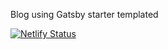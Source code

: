 Blog using Gatsby starter templated

[![Netlify Status](https://api.netlify.com/api/v1/badges/4501237b-684b-4314-9fbc-136e04b1b98e/deploy-status)](https://app.netlify.com/sites/unruffled-kowalevski-0bf937/deploys)
